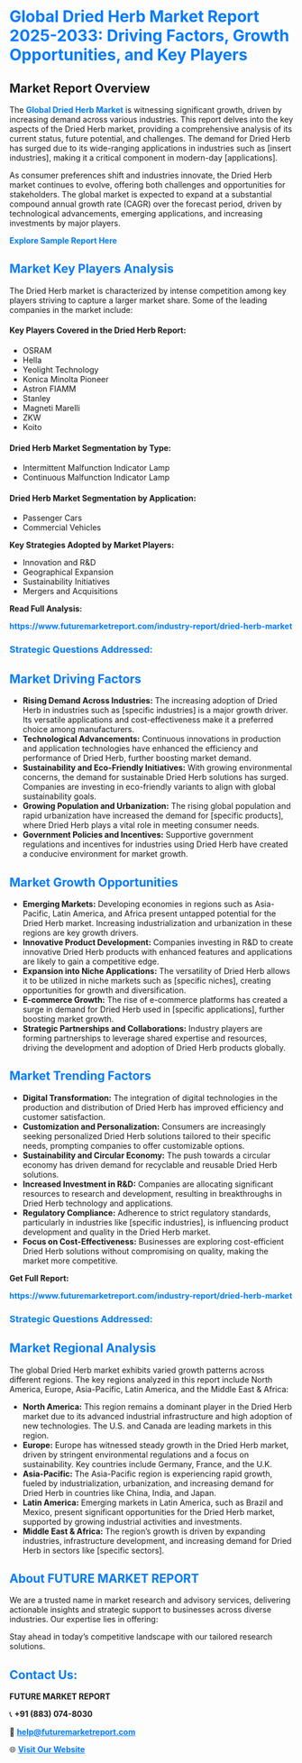 <h1 style="color: #007BFF;">Global Dried Herb Market Report 2025-2033: Driving Factors, Growth Opportunities, and Key Players</h1>

<section id="overview">
<h2>Market Report Overview</h2>
<p>The <a href="https://www.futuremarketreport.com/industry-report/dried-herb-market" style="color: #007BFF; text-decoration: none;"><strong>Global Dried Herb Market</strong></a> is witnessing significant growth, driven by increasing demand across various industries. This report delves into the key aspects of the Dried Herb market, providing a comprehensive analysis of its current status, future potential, and challenges. The demand for Dried Herb has surged due to its wide-ranging applications in industries such as [insert industries], making it a critical component in modern-day [applications].</p>
<p>As consumer preferences shift and industries innovate, the Dried Herb market continues to evolve, offering both challenges and opportunities for stakeholders. The global market is expected to expand at a substantial compound annual growth rate (CAGR) over the forecast period, driven by technological advancements, emerging applications, and increasing investments by major players.</p>
</section>

<section id="overview">
<p><a href="https://www.futuremarketreport.com/request-sample/reportId=34052" style="color: #007BFF; text-decoration: none;"><strong>Explore Sample Report Here</strong></a></p>
</section>

<section id="key-players">
<h2 style="color: #007BFF;">Market Key Players Analysis</h2>
<p>The Dried Herb market is characterized by intense competition among key players striving to capture a larger market share. Some of the leading companies in the market include:</p>
<h4>Key Players Covered in the Dried Herb Report:</h4>
<ul><li>OSRAM</li><li>Hella</li><li>Yeolight Technology</li><li>Konica Minolta Pioneer</li><li>Astron FIAMM</li><li>Stanley</li><li>Magneti Marelli</li><li>ZKW</li><li>Koito</li></ul>
<h4>Dried Herb Market Segmentation by Type:</h4>
<ul><li>Intermittent Malfunction Indicator Lamp</li><li>Continuous Malfunction Indicator Lamp</li></ul>

<h4>Dried Herb Market Segmentation by Application:</h4>
<ul><li>Passenger Cars</li><li>Commercial Vehicles</li></ul>
<p><strong>Key Strategies Adopted by Market Players:</strong></p>
<ul>
<li>Innovation and R&D</li>
<li>Geographical Expansion</li>
<li>Sustainability Initiatives</li>
<li>Mergers and Acquisitions</li>
</ul>
</section>

<section>
<p><strong>Read Full Analysis: </strong></p><a href="https://www.futuremarketreport.com/industry-report/dried-herb-market" style="color: #007BFF; text-decoration: none;"><strong>https://www.futuremarketreport.com/industry-report/dried-herb-market</strong></a>
<h3 style="color: #007BFF;">Strategic Questions Addressed:</h3>
</section>

<section id="driving-factors">
<h2 style="color: #007BFF;">Market Driving Factors</h2>
<ul>
<li><strong>Rising Demand Across Industries:</strong> The increasing adoption of Dried Herb in industries such as [specific industries] is a major growth driver. Its versatile applications and cost-effectiveness make it a preferred choice among manufacturers.</li>
<li><strong>Technological Advancements:</strong> Continuous innovations in production and application technologies have enhanced the efficiency and performance of Dried Herb, further boosting market demand.</li>
<li><strong>Sustainability and Eco-Friendly Initiatives:</strong> With growing environmental concerns, the demand for sustainable Dried Herb solutions has surged. Companies are investing in eco-friendly variants to align with global sustainability goals.</li>
<li><strong>Growing Population and Urbanization:</strong> The rising global population and rapid urbanization have increased the demand for [specific products], where Dried Herb plays a vital role in meeting consumer needs.</li>
<li><strong>Government Policies and Incentives:</strong> Supportive government regulations and incentives for industries using Dried Herb have created a conducive environment for market growth.</li>
</ul>
</section>

<section id="growth-opportunities">
<h2 style="color: #007BFF;">Market Growth Opportunities</h2>
<ul>
<li><strong>Emerging Markets:</strong> Developing economies in regions such as Asia-Pacific, Latin America, and Africa present untapped potential for the Dried Herb market. Increasing industrialization and urbanization in these regions are key growth drivers.</li>
<li><strong>Innovative Product Development:</strong> Companies investing in R&D to create innovative Dried Herb products with enhanced features and applications are likely to gain a competitive edge.</li>
<li><strong>Expansion into Niche Applications:</strong> The versatility of Dried Herb allows it to be utilized in niche markets such as [specific niches], creating opportunities for growth and diversification.</li>
<li><strong>E-commerce Growth:</strong> The rise of e-commerce platforms has created a surge in demand for Dried Herb used in [specific applications], further boosting market growth.</li>
<li><strong>Strategic Partnerships and Collaborations:</strong> Industry players are forming partnerships to leverage shared expertise and resources, driving the development and adoption of Dried Herb products globally.</li>
</ul>
</section>

<section id="trending-factors">
<h2 style="color: #007BFF;">Market Trending Factors</h2>
<ul>
<li><strong>Digital Transformation:</strong> The integration of digital technologies in the production and distribution of Dried Herb has improved efficiency and customer satisfaction.</li>
<li><strong>Customization and Personalization:</strong> Consumers are increasingly seeking personalized Dried Herb solutions tailored to their specific needs, prompting companies to offer customizable options.</li>
<li><strong>Sustainability and Circular Economy:</strong> The push towards a circular economy has driven demand for recyclable and reusable Dried Herb solutions.</li>
<li><strong>Increased Investment in R&D:</strong> Companies are allocating significant resources to research and development, resulting in breakthroughs in Dried Herb technology and applications.</li>
<li><strong>Regulatory Compliance:</strong> Adherence to strict regulatory standards, particularly in industries like [specific industries], is influencing product development and quality in the Dried Herb market.</li>
<li><strong>Focus on Cost-Effectiveness:</strong> Businesses are exploring cost-efficient Dried Herb solutions without compromising on quality, making the market more competitive.</li>
</ul>
</section>

<section>
<p><strong>Get Full Report: </strong></p><a href="https://www.futuremarketreport.com/industry-report/dried-herb-market" style="color: #007BFF; text-decoration: none;"><strong>https://www.futuremarketreport.com/industry-report/dried-herb-market</strong></a>
<h3 style="color: #007BFF;">Strategic Questions Addressed:</h3>
</section>


<section id="regional-analysis">
<h2 style="color: #007BFF;">Market Regional Analysis</h2>
<p>The global Dried Herb market exhibits varied growth patterns across different regions. The key regions analyzed in this report include North America, Europe, Asia-Pacific, Latin America, and the Middle East & Africa:</p>
<ul>
<li><strong>North America:</strong> This region remains a dominant player in the Dried Herb market due to its advanced industrial infrastructure and high adoption of new technologies. The U.S. and Canada are leading markets in this region.</li>
<li><strong>Europe:</strong> Europe has witnessed steady growth in the Dried Herb market, driven by stringent environmental regulations and a focus on sustainability. Key countries include Germany, France, and the U.K.</li>
<li><strong>Asia-Pacific:</strong> The Asia-Pacific region is experiencing rapid growth, fueled by industrialization, urbanization, and increasing demand for Dried Herb in countries like China, India, and Japan.</li>
<li><strong>Latin America:</strong> Emerging markets in Latin America, such as Brazil and Mexico, present significant opportunities for the Dried Herb market, supported by growing industrial activities and investments.</li>
<li><strong>Middle East & Africa:</strong> The region’s growth is driven by expanding industries, infrastructure development, and increasing demand for Dried Herb in sectors like [specific sectors].</li>
</ul>
</section>

<footer>
<h2 style="color: #007BFF;">About FUTURE MARKET REPORT</h2>
<p>We are a trusted name in market research and advisory services, delivering actionable insights and strategic support to businesses across diverse industries. Our expertise lies in offering:</p>

<p>Stay ahead in today’s competitive landscape with our tailored research solutions.</p>

<h2 style="color: #007BFF;">Contact Us:</h2>
<p><strong>FUTURE MARKET REPORT</strong></p>
<p>📞 <strong>+91 (883) 074-8030</strong></p>
<p>📧 <strong><a href="mailto:help@futuremarketreport.com" style="color: #007BFF;">help@futuremarketreport.com</a></strong></p>
<p>🌐 <strong><a href="https://www.futuremarketreport.com/" style="color: #007BFF;">Visit Our Website</a></strong></p>
</footer>